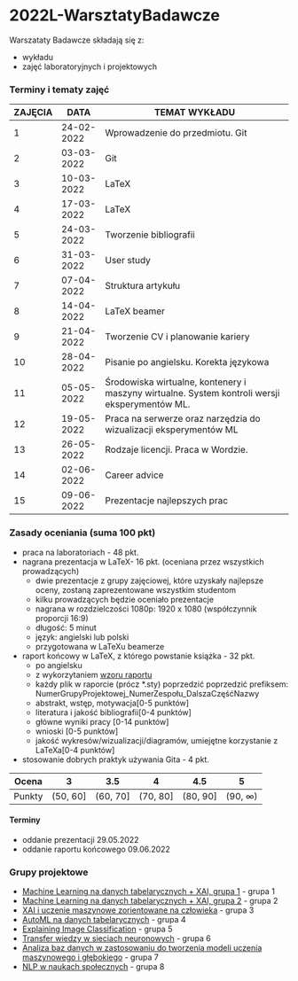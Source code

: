 # 2022L-WarsztatyBadawcze

Warszataty Badawcze składają się z:
 - wykładu
 - zajęć laboratoryjnych i projektowych

### Terminy i tematy zajęć 

<table>
<thead>
  <tr>
    <th>ZAJĘCIA</th>
    <th>DATA</th>
    <th>TEMAT WYKŁADU</th>
  </tr>
</thead>
<tbody>
  <tr>
    <td>1</td>
    <td>24-02-2022</td>
    <td>Wprowadzenie do przedmiotu. Git</td>
  </tr>
    <td>2</td>
    <td>03-03-2022</td>
    <td>Git</td>
  </tr>
    <tr>
    <td>3</td>
    <td>10-03-2022</td>
    <td>LaTeX</td>
  </tr>
  <tr>
  <tr>
    <td>4</td>
    <td>17-03-2022</td>
    <td>LaTeX</td>
  </tr>
  <tr>
    <td>5</td>
    <td>24-03-2022</td>
    <td>Tworzenie bibliografii</td>
  </tr>
  <tr>
    <td>6</td>
    <td>31-03-2022</td>
    <td>User study</td>
  </tr>
  <tr>
    <td>7</td>
    <td>07-04-2022</td>
    <td>Struktura artykułu</td>
  </tr>
  <tr>
    <td>8</td>
    <td>14-04-2022</td>
    <td>LaTeX beamer</td>
  </tr>
  <tr>
    <td>9</td>
    <td>21-04-2022</td>
    <td>Tworzenie CV i planowanie kariery</td>
  </tr>
  <tr>
    <td>10</td>
    <td>28-04-2022</td>
    <td>Pisanie po angielsku. Korekta językowa</td>
  </tr>
  <tr>
    <td>11</td>
    <td>05-05-2022</td>
    <td>Środowiska wirtualne, kontenery i maszyny wirtualne. System kontroli wersji eksperymentów ML. </td>
  </tr>
  <tr>
    <td>12</td>
    <td>19-05-2022</td>
    <td>Praca na serwerze oraz narzędzia do wizualizacji eksperymentów ML</td>
  </tr>
  <tr>
    <td>13</td>
    <td>26-05-2022</td>
    <td>Rodzaje licencji. Praca w Wordzie.</td>
  </tr>
  <tr>
    <td>14</td>
    <td>02-06-2022</td>
    <td>Career advice</td>
  </tr>

  <tr>
    <td>15</td>
    <td>09-06-2022</td>
    <td>Prezentacje najlepszych prac</td>
  </tr>
</tbody>
</table>

### Zasady oceniania (suma 100 pkt)
-   praca na laboratoriach - 48 pkt.
-   nagrana prezentacja w LaTeX- 16 pkt. (oceniana przez wszystkich prowadzących)
	- dwie prezentacje z grupy zajęciowej, które uzyskały najlepsze oceny, zostaną zaprezentowane wszystkim studentom
	- kilku prowadzących będzie oceniało prezentacje
	- nagrana w rozdzielczości 1080p: 1920 x 1080 (współczynnik proporcji 16:9)
	- długość: 5 minut
	- język: angielski lub polski
	- przygotowana w LaTeXu beamerze
-   raport końcowy w LaTeX, z którego powstanie książka - 32 pkt.
	- po angielsku
	- z wykorzytaniem [wzoru raportu](https://www.overleaf.com/latex/templates/style-and-template-for-preprints-arxiv-bio-arxiv/fxsnsrzpnvwc)
	- każdy plik w raporcie (prócz *.sty) poprzedzić poprzedzić prefiksem: NumerGrupyProjektowej_NumerZespołu_DalszaCzęśćNazwy
	- abstrakt, wstęp, motywacja[0-5 punktów]
	- literatura i jakość bibliografii[0-4 punktów]
	- główne wyniki pracy [0-14 punktów]
	- wnioski [0-5 punktów]
	- jakość wykresów/wizualizacji/diagramów, umiejętne korzystanie z LaTeXa[0-4 punktów]
-   stosowanie dobrych praktyk używania Gita - 4 pkt.

| Ocena |  3 | 3.5 | 4 | 4.5 | 5 |
|:---:|:---:|:---:|:---:|:---:|:---:|
| Punkty   | (50, 60] | (60, 70] | (70, 80] | (80, 90] | (90, ∞) |

#### Terminy
- oddanie prezentacji 29.05.2022
- oddanie raportu końcowego 09.06.2022

### Grupy projektowe
- [Machine Learning na danych tabelarycznych + XAI, grupa 1](https://github.com/MI2-Education/2022L-WB-ML-1) - grupa 1
- [Machine Learning na danych tabelarycznych + XAI, grupa 2](https://github.com/MI2-Education/2022L-WB-ML-2) - grupa 2
- [XAI i uczenie maszynowe zorientowane na człowieka](https://github.com/MI2-Education/2022L-WB-XAI-tabular) - grupa 3
- [AutoML na danych tabelarycznych](https://github.com/MI2-Education/2022L-WB-AutoML) - grupa 4
- [Explaining Image Classification](https://github.com/MI2-Education/2022L-WB-XIC) - grupa 5
- [Transfer wiedzy w sieciach neuronowych](https://github.com/MI2-Education/2022L-WB-TL) - grupa 6
- [Analiza baz danych w zastosowaniu do tworzenia modeli uczenia maszynowego i głębokiego](https://github.com/MI2-Education/2022L-WB-data) - grupa 7
- [NLP w naukach społecznych](https://github.com/MI2-Education/2022L-WB-NLP) - grupa 8
